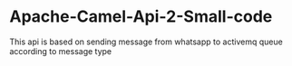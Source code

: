 # Apache-Camel-Api-2-Small-code
This api is based on sending message from whatsapp to activemq queue according to message type
